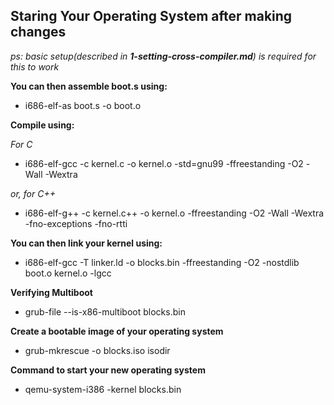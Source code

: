 
## Staring Your Operating System after making changes
*ps: basic setup(described in **1-setting-cross-compiler.md**) is required for this to work*

**You can then assemble boot.s using:**
- i686-elf-as boot.s -o boot.o

**Compile using:**

*For C*
- i686-elf-gcc -c kernel.c -o kernel.o -std=gnu99 -ffreestanding -O2 -Wall -Wextra

*or, for C++*
- i686-elf-g++ -c kernel.c++ -o kernel.o -ffreestanding -O2 -Wall -Wextra -fno-exceptions -fno-rtti

**You can then link your kernel using:**
- i686-elf-gcc -T linker.ld -o blocks.bin -ffreestanding -O2 -nostdlib boot.o kernel.o -lgcc


**Verifying Multiboot**
- grub-file --is-x86-multiboot blocks.bin

**Create a bootable image of your operating system**
- grub-mkrescue -o blocks.iso isodir

**Command to start your new operating system**
- qemu-system-i386 -kernel blocks.bin